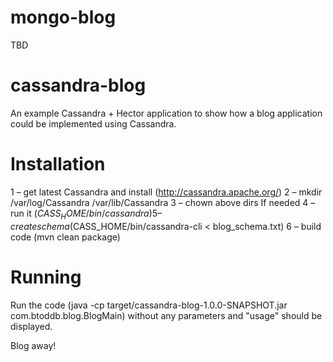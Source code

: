 mongo-blog
==========

TBD


cassandra-blog
==============

An example Cassandra + Hector application to show how a blog application could be implemented using Cassandra.

Installation
============

1 – get latest Cassandra and install (http://cassandra.apache.org/)
2 – mkdir /var/log/Cassandra /var/lib/Cassandra
3 – chown above dirs If needed
4 – run it ($CASS_HOME/bin/cassandra)
5 – create schema ($CASS_HOME/bin/cassandra-cli < blog_schema.txt)
6 – build code (mvn clean package)

Running
=======

Run the code (java -cp target/cassandra-blog-1.0.0-SNAPSHOT.jar com.btoddb.blog.BlogMain) without any parameters and "usage" should be displayed.

Blog away!

